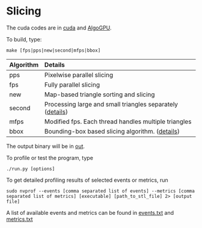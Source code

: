 # Slicing

The cuda codes are in [cuda](./cuda/) and [AlgoGPU](./AlgoGPU/).

To build, type:

``make [fps|pps|new|second|mfps|bbox]``

| Algorithm |      Details                                         |
|:----------|:-----------------------------------------------------|
| pps       | Pixelwise parallel slicing                           |
| fps       | Fully parallel slicing                               |
| new       | Map-based triangle sorting and slicing               |
| second    | Processing large and small triangles separately ([details](./docs/second.txt))     |
| mfps      | Modified fps. Each thread handles multiple triangles |
| bbox      | Bounding-box based slicing algorithm. ([details](./docs/bbox.txt))    |

The output binary will be in [out](./out/).

To profile or test the program, type

``./run.py [options]``

To get detailed profiling results of selected events or metrics, run

``sudo nvprof --events [comma separated list of events] --metrics [comma separated list of metrics] [executable] [path_to_stl_file] 2> [output file]``

A list of available events and metrics can be found in [events.txt](./performance/events.txt) and [metrics.txt](./performance/metrics.txt)
